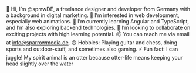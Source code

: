 👋 Hi, I’m @sprrwDE, a freelance designer and developer from Germany with a background in digital marketing.
👀 I’m interested in web development, especially web animations.
🌱 I’m currently learning Angular and TypeScript, and I’m also exploring backend technologies.
💞️ I’m looking to collaborate on exciting projects with high learning potential.
📫 You can reach me via email at info@sparrowmedia.de.
😄 Hobbies: Playing guitar and chess, doing sports and outdoor-stuff, and sometimes also gaming.
⚡ Fun fact: I can juggle! My spirit animal is an otter because otter-life means keeping your head slightly over the water

<!---
sprrwDE/sprrwDE is a ✨ special ✨ repository because its `README.md` (this file) appears on your GitHub profile.
You can click the Preview link to take a look at your changes.
--->
